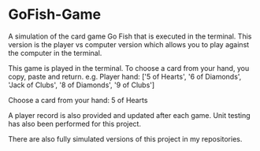 # GoFish-Game
A simulation of the card game Go Fish that is executed in the terminal. This version is the player vs computer version which allows you to play against the computer in the terminal.

This game is played in the terminal. To choose a card from your hand, you copy, paste and return.
e.g.
Player hand: ['5 of Hearts', '6 of Diamonds', 'Jack of Clubs', '8 of Diamonds', '9 of Clubs']

Choose a card from your hand:
5 of Hearts

A player record is also provided and updated after each game. Unit testing has also been performed for this project.

There are also fully simulated versions of this project in my repositories.
